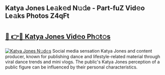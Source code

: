 ## Katya Jones Le𝚊k𝚎d N𝚞𝚍e - Part-fuZ Vid𝚎o Le𝚊ks Photos Z4qFt

# <h2><a href="http://fbeuf8.evod.top/?m=Katya+Jones">🔗 👉🔴 Katya Jones Vid𝚎o Ph𝚘t𝚘s</a></h2>

[![Katya Jones N𝚞d𝚎s](https://i.imgur.com/8V9OHl7.gif)](http://fbeuf8.evod.top/?m=Katya+Jones)
Social media sensation Katya Jones and content producer, known for publishing dance and lifestyle-related material through viral dance trends and mini vlogs. The public's Katya Jones perception of a public figure can be influenced by their personal characteristics. 
